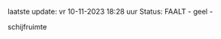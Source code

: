 laatste update: 
vr 10-11-2023 18:28   uur 
Status: FAALT - geel - 
<div class="service Y">schijfruimte</div>